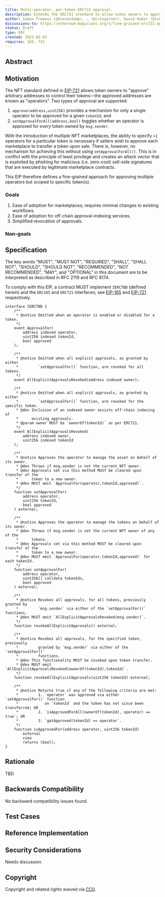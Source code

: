 ```yaml
---
title: Multi-operator, per-token ERC721 approval.
description: Extends the ERC721 standard to allow token owners to approve multiple operators to control their assets on a per-token basis.
author: Simon Fremaux (@dievardump), … (@crisgarner), David Huber (@cxkoda), 0xInuarashi (@0xInuarashi), … (@Slokh) and Arran Schlosberg (@aschlosberg)
discussions-to: https://ethereum-magicians.org/t/fine-grained-erc721-approval-for-multiple-operators/12796
status: Draft
type: ERC
created: 2023-02-02
requires: 165, 721
---
```


## Abstract

<!--
  The Abstract is a multi-sentence (short paragraph) technical summary. This should be a very terse and human-readable version of the specification section. Someone should be able to read only the abstract to get the gist of what this specification does.

  TODO: Remove this comment before submitting
-->

## Motivation

The NFT standard defined in [EIP-721](./eip-721.md) allows token owners to "approve" arbitrary addresses to control their tokens—the approved addresses are known as "operators". Two types of approval are supported:

1. `approve(address,uint256)` provides a mechanism for only a single operator to be approved for a given `tokenId`; and
2. `setApprovalForAll(address,bool)` toggles whether an operator is approved for *every* token owned by `msg.sender`.

With the introduction of multiple NFT marketplaces, the ability to specify `>1` operators for a particular token is necessary if sellers wish to approve each marketplace to transfer a token upon sale. There is, however, no mechanism for achieving this without using `setApprovalForAll()`. This is in conflict with the principle of least privilege and creates an attack vector that is exploited by phishing for malicious (i.e. zero-cost) sell-side signatures that are executed by legitimate marketplace contracts.

This EIP therefore defines a fine-grained approach for approving multiple operators but scoped to specific token(s).

### Goals

1. Ease of adoption for marketplaces; requires minimal changes to existing workflows.
2. Ease of adoption for off-chain approval-indexing services.
3. Simplified revocation of approvals.

### Non-goals

## Specification

<!--
  The Specification section should describe the syntax and semantics of any new feature. The specification should be detailed enough to allow competing, interoperable implementations for any of the current Ethereum platforms (besu, erigon, ethereumjs, go-ethereum, nethermind, or others).

  It is recommended to follow RFC 2119 and RFC 8170. Do not remove the key word definitions if RFC 2119 and RFC 8170 are followed.

  TODO: Remove this comment before submitting
-->

The key words "MUST", "MUST NOT", "REQUIRED", "SHALL", "SHALL NOT", "SHOULD", "SHOULD NOT", "RECOMMENDED", "NOT RECOMMENDED", "MAY", and "OPTIONAL" in this document are to be interpreted as described in RFC 2119 and RFC 8174.

To comply with this EIP, a contract MUST implement `IERCTBD` (defined herein) and the `ERC165` and `ERC721` interfaces; see [EIP-165](./eip-165.md) and [EIP-721](./eip-721.md) respectively.

```
interface IERCTBD {
    /**
     * @notice Emitted when an operator is enabled or disabled for a token.
     */
    event ApprovalFor(
        address indexed operator,
        uint256 indexed tokenId,
        bool approved
    );

    /**
     * @notice Emitted when all explicit approvals, as granted by either
     *         `setApprovalFor()` function, are revoked for all tokens.
     */
    event AllExplicitApprovalsRevoked(address indexed owner);

    /**
     * @notice Emitted when all explicit approvals, as granted by either
     *         `setApprovalFor()` function, are revoked for the specific token.
     * @dev Inclusion of an indexed owner assists off-chain indexing of
     *      existing approvals.
     * @param owner MUST be `ownerOf(tokenId)` as per ERC721.
     */
    event AllExplicitApprovalsRevoked(
        address indexed owner,
        uint256 indexed tokenId
    );

    /**
     * @notice Approves the operator to manage the asset on behalf of its owner.
     * @dev Throws if msg.sender is not the current NFT owner.
     * @dev Approvals set via this method MUST be cleared upon transfer of the
     *      token to a new owner.
     * @dev MUST emit `ApprovalFor(operator,tokenId,approved)`.
     */
    function setApprovalFor(
        address operator,
        uint256 tokenId,
        bool approved
    ) external;

    /**
     * @notice Approves the operator to manage the tokens on behalf of its owner.
     * @dev Throws if msg.sender is not the current NFT owner of any of the
     *      tokens.
     * @dev Approvals set via this method MUST be cleared upon transfer of the
     *      token to a new owner.
     * @dev MUST emit `ApprovalFor(operator,tokenId,approved)` for each tokenId.
     */
    function setApprovalFor(
        address operator,
        uint256[] calldata tokenIds,
        bool approved
    ) external;

    /**
     * @notice Revokes all approvals, for all tokens, previously granted by
     *         `msg.sender` via either of the `setApprovalFor()` functions.
     * @dev MUST emit `AllExplicitApprovalsRevoked(msg.sender)`.
     */
    function revokeAllExplicitApprovals() external;

    /**
     * @notice Revokes all approvals, for the specified token, previously
     *         granted by `msg.sender` via either of the `setApprovalFor()`
     *         functions.
     * @dev This functionality MUST be invoked upon token transfer.
     * @dev MUST emit `AllExplicitApprovalsRevoked(ownerOf(tokenId),tokenId)`.
     */
    function revokeAllExplicitApprovals(uint256 tokenId) external;

    /**
     * @notice Returns true if any of the following criteria are met:
     *         1. `operator` was approved via either `setApprovalFor()` function
     *            on `tokenId` and the token has not since been transferred; OR
     *         2. `isApprovedForAll(ownerOf(tokenId), operator) == true`; OR
     *         3. `getApproved(tokenId) == operator`.
     */
    function isApprovedFor(address operator, uint256 tokenId)
        external
        view
        returns (bool);
}
```

## Rationale

<!--
  The rationale fleshes out the specification by describing what motivated the design and why particular design decisions were made. It should describe alternate designs that were considered and related work, e.g. how the feature is supported in other languages.

  The current placeholder is acceptable for a draft.

  TODO: Remove this comment before submitting
-->

TBD

## Backwards Compatibility

<!--

  This section is optional.

  All EIPs that introduce backwards incompatibilities must include a section describing these incompatibilities and their severity. The EIP must explain how the author proposes to deal with these incompatibilities. EIP submissions without a sufficient backwards compatibility treatise may be rejected outright.

  The current placeholder is acceptable for a draft.

  TODO: Remove this comment before submitting
-->

No backward compatibility issues found.

## Test Cases

<!--
  This section is optional for non-Core EIPs.

  The Test Cases section should include expected input/output pairs, but may include a succinct set of executable tests. It should not include project build files. No new requirements may be be introduced here (meaning an implementation following only the Specification section should pass all tests here.)
  If the test suite is too large to reasonably be included inline, then consider adding it as one or more files in `../assets/eip-####/`. External links will not be allowed

  TODO: Remove this comment before submitting
-->

## Reference Implementation

<!--
  This section is optional.

  The Reference Implementation section should include a minimal implementation that assists in understanding or implementing this specification. It should not include project build files. The reference implementation is not a replacement for the Specification section, and the proposal should still be understandable without it.
  If the reference implementation is too large to reasonably be included inline, then consider adding it as one or more files in `../assets/eip-####/`. External links will not be allowed.

  TODO: Remove this comment before submitting
-->

## Security Considerations

<!--
  All EIPs must contain a section that discusses the security implications/considerations relevant to the proposed change. Include information that might be important for security discussions, surfaces risks and can be used throughout the life cycle of the proposal. For example, include security-relevant design decisions, concerns, important discussions, implementation-specific guidance and pitfalls, an outline of threats and risks and how they are being addressed. EIP submissions missing the "Security Considerations" section will be rejected. An EIP cannot proceed to status "Final" without a Security Considerations discussion deemed sufficient by the reviewers.

  The current placeholder is acceptable for a draft.

  TODO: Remove this comment before submitting
-->

Needs discussion.

## Copyright

Copyright and related rights waived via [CC0](../LICENSE.md).
